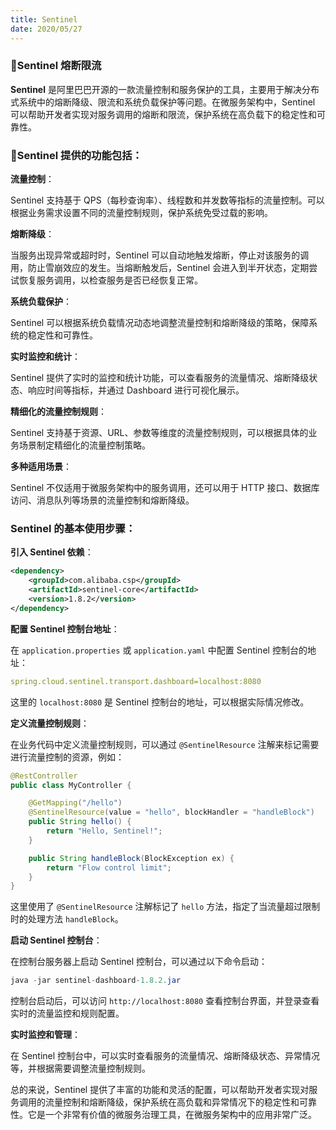 ```yaml
---
title: Sentinel
date: 2020/05/27
---
```




### 🪸Sentinel 熔断限流

**Sentinel** 是阿里巴巴开源的一款流量控制和服务保护的工具，主要用于解决分布式系统中的熔断降级、限流和系统负载保护等问题。在微服务架构中，Sentinel 可以帮助开发者实现对服务调用的熔断和限流，保护系统在高负载下的稳定性和可靠性。



### 🧊Sentinel 提供的功能包括：

**流量控制**：

Sentinel 支持基于 QPS（每秒查询率）、线程数和并发数等指标的流量控制。可以根据业务需求设置不同的流量控制规则，保护系统免受过载的影响。



**熔断降级**：

当服务出现异常或超时时，Sentinel 可以自动地触发熔断，停止对该服务的调用，防止雪崩效应的发生。当熔断触发后，Sentinel 会进入到半开状态，定期尝试恢复服务调用，以检查服务是否已经恢复正常。



**系统负载保护**：

Sentinel 可以根据系统负载情况动态地调整流量控制和熔断降级的策略，保障系统的稳定性和可靠性。



**实时监控和统计**：

Sentinel 提供了实时的监控和统计功能，可以查看服务的流量情况、熔断降级状态、响应时间等指标，并通过 Dashboard 进行可视化展示。



**精细化的流量控制规则**：

Sentinel 支持基于资源、URL、参数等维度的流量控制规则，可以根据具体的业务场景制定精细化的流量控制策略。



**多种适用场景**：

Sentinel 不仅适用于微服务架构中的服务调用，还可以用于 HTTP 接口、数据库访问、消息队列等场景的流量控制和熔断降级。



### Sentinel 的基本使用步骤：

**引入 Sentinel 依赖**：

```xml
<dependency>
    <groupId>com.alibaba.csp</groupId>
    <artifactId>sentinel-core</artifactId>
    <version>1.8.2</version>
</dependency>
```

**配置 Sentinel 控制台地址**：

在 `application.properties` 或 `application.yaml` 中配置 Sentinel 控制台的地址：

```yaml
spring.cloud.sentinel.transport.dashboard=localhost:8080
```

这里的 `localhost:8080` 是 Sentinel 控制台的地址，可以根据实际情况修改。

**定义流量控制规则**：

在业务代码中定义流量控制规则，可以通过 `@SentinelResource` 注解来标记需要进行流量控制的资源，例如：

```java
@RestController
public class MyController {

    @GetMapping("/hello")
    @SentinelResource(value = "hello", blockHandler = "handleBlock")
    public String hello() {
        return "Hello, Sentinel!";
    }

    public String handleBlock(BlockException ex) {
        return "Flow control limit";
    }
}
```

这里使用了 `@SentinelResource` 注解标记了 `hello` 方法，指定了当流量超过限制时的处理方法 `handleBlock`。



**启动 Sentinel 控制台**：

在控制台服务器上启动 Sentinel 控制台，可以通过以下命令启动：

```java
java -jar sentinel-dashboard-1.8.2.jar
```

控制台启动后，可以访问 `http://localhost:8080` 查看控制台界面，并登录查看实时的流量监控和规则配置。



**实时监控和管理**：

在 Sentinel 控制台中，可以实时查看服务的流量情况、熔断降级状态、异常情况等，并根据需要调整流量控制规则。

总的来说，Sentinel 提供了丰富的功能和灵活的配置，可以帮助开发者实现对服务调用的流量控制和熔断降级，保护系统在高负载和异常情况下的稳定性和可靠性。它是一个非常有价值的微服务治理工具，在微服务架构中的应用非常广泛。
